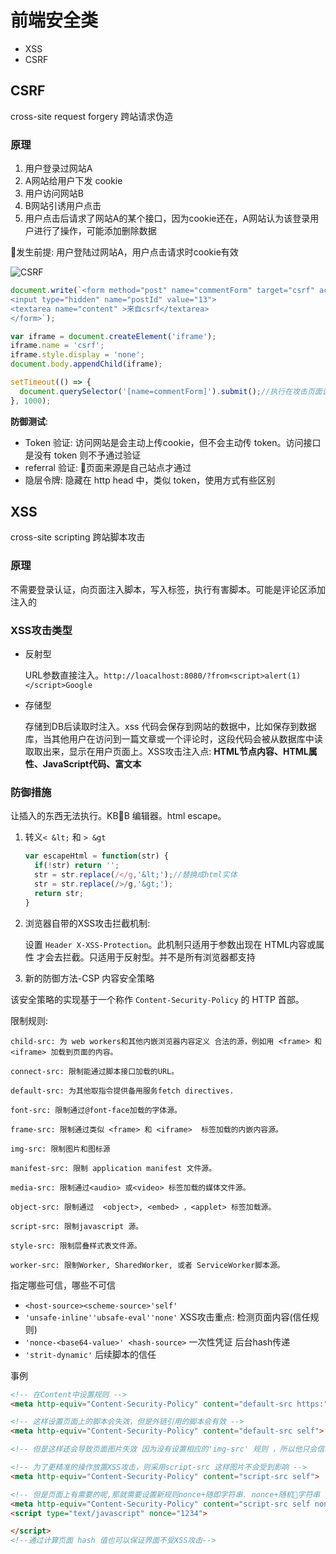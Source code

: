 # 前端安全类

* XSS
* CSRF

## CSRF

cross-site request forgery 跨站请求伪造

### 原理

1. 用户登录过网站A
1. A网站给用户下发 cookie
1. 用户访问网站B
1. B网站引诱用户点击
1. 用户点击后请求了网站A的某个接口，因为cookie还在，A网站认为该登录用户进行了操作，可能添加删除数据

发生前提: 用户登陆过网站A，用户点击请求时cookie有效

![CSRF](http://om1o84p1p.bkt.clouddn.com/1503815405.png?imageMogr2/thumbnail/!70p)

```javascript
document.write(`<form method="post" name="commentForm" target="csrf" action="http://loacalhost">
<input type="hidden" name="postId" value="13">
<textarea name="content" >来自csrf</textarea>
</form>`);

var iframe = document.createElement('iframe');
iframe.name = 'csrf';
iframe.style.display = 'none';
document.body.appendChild(iframe);

setTimeout(() => {
  document.querySelector('[name=commentForm]').submit();//执行在攻击页面该脚本
}, 1000);
```

**防御测试**:

* Token 验证: 访问网站是会主动上传cookie，但不会主动传 token。访问接口是没有 token 则不予通过验证
* referral 验证: 页面来源是自己站点才通过
* 隐层令牌: 隐藏在 http head 中，类似 token，使用方式有些区别

## XSS

cross-site scripting 跨站脚本攻击

### 原理

不需要登录认证，向页面注入脚本，写入标签，执行有害脚本。可能是评论区添加注入的

### XSS攻击类型

* 反射型

  URL参数直接注入。`http://loacalhost:8080/?from<script>alert(1)</script>Google`
* 存储型

  存储到DB后读取时注入。xss 代码会保存到网站的数据中，比如保存到数据库，当其他用户在访问到一篇文章或一个评论时，这段代码会被从数据库中读取取出来，显示在用户页面上。XSS攻击注入点: **HTML节点内容、HTML属性、JavaScript代码、富文本**

### 防御措施

让插入的东西无法执行。KBB 编辑器。html escape。

1. 转义`< &lt;` 和 `> &gt`

    ```javascript
    var escapeHtml = function(str) {
      if(!str) return '';
      str = str.replace(/</g,'&lt;');//替换成html实体
      str = str.replace(/>/g,'&gt;');
      return str;
    }
    ```

1. 浏览器自带的XSS攻击拦截机制:

    设置 `Header X-XSS-Protection`。此机制只适用于参数出现在 HTML内容或属性 才会去拦截。只适用于反射型。并不是所有浏览器都支持

1. 新的防御方法-CSP 内容安全策略

  该安全策略的实现基于一个称作 `Content-Security-Policy` 的 HTTP 首部。

  限制规则:

  ```
  child-src: 为 web workers和其他内嵌浏览器内容定义 合法的源，例如用 <frame> 和 <iframe> 加载到页面的内容。

  connect-src: 限制能通过脚本接口加载的URL。

  default-src: 为其他取指令提供备用服务fetch directives.

  font-src: 限制通过@font-face加载的字体源。

  frame-src: 限制通过类似 <frame> 和 <iframe>  标签加载的内嵌内容源。

  img-src: 限制图片和图标源

  manifest-src: 限制 application manifest 文件源。

  media-src: 限制通过<audio> 或<video> 标签加载的媒体文件源。

  object-src: 限制通过  <object>, <embed> ，<applet> 标签加载源。

  script-src: 限制javascript 源。

  style-src: 限制层叠样式表文件源。

  worker-src: 限制Worker, SharedWorker, 或者 ServiceWorker脚本源。
  ```

指定哪些可信，哪些不可信

* `<host-source><scheme-source>'self'`
* `'unsafe-inline''ubsafe-eval''none'` XSS攻击重点: 检测页面内容(信任规则)
* `'nonce-<base64-value>' <hash-source>` 一次性凭证 后台hash传递
* `'strit-dynamic'` 后续脚本的信任

事例

```html
<!-- 在Content中设置规则 -->
<meta http-equiv="Content-Security-Policy" content="default-src https:">

<!-- 这样设置页面上的脚本会失效，但是外链引用的脚本会有效 -->
<meta http-equiv="Content-Security-Policy" content="default-src self">

<!-- 但是这样还会导致页面图片失效 因为没有设置相应的'img-src' 规则 ，所以他只会信赖本域下的图片 -->

<!-- 为了更精准的操作放置XSS攻击，则采用script-src 这样图片不会受到影响 -->
<meta http-equiv="Content-Security-Policy" content="script-src self">

<!-- 但是页面上有需要的呢,那就需要设置新规则nonce+随即字符串. nonce+随机🔀字符串 -->
<meta http-equiv="Content-Security-Policy" content="script-src self nonce-1234">
<script type="text/javascript" nonce="1234">

</script>
<!--通过计算页面 hash 值也可以保证界面不受XSS攻击-->
```
